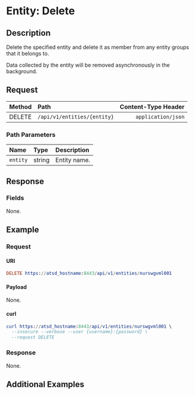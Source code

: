 # Entity: Delete

## Description

Delete the specified entity and delete it as member from any entity groups that it belongs to.

Data collected by the entity will be removed asynchronously in the background.

## Request

| **Method** | **Path** | **Content-Type Header**|
|:---|:---|---:|
| DELETE | `/api/v1/entities/{entity}` | `application/json` |

### Path Parameters

|**Name**|**Type**|**Description**|
|:---|:---|:---|
| `entity` |string|Entity name.|

## Response

### Fields

None.

## Example

### Request

#### URI

```elm
DELETE https://atsd_hostname:8443/api/v1/entities/nurswgvml001
```
#### Payload

None.

#### curl

```elm
curl https://atsd_hostname:8443/api/v1/entities/nurswgvml001 \
  --insecure --verbose --user {username}:{password} \
  --request DELETE
```

### Response

None.

## Additional Examples

